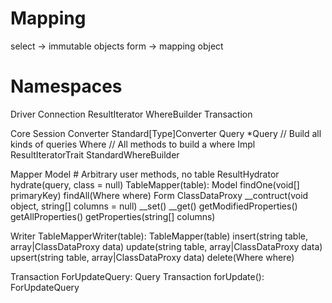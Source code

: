# Mapping

select -> immutable objects
form -> mapping object

# Namespaces

Driver
  Connection
  ResultIterator
  WhereBuilder
  Transaction

Core
  Session
  Converter
    Standard[Type]Converter
  Query
    *Query
      // Build all kinds of queries
    Where
      // All methods to build a where
  Impl
    ResultIteratorTrait
    StandardWhereBuilder

Mapper
  Model # Arbitrary user methods, no table
  ResultHydrator
    hydrate(query, class = null)
  TableMapper(table): Model
    findOne(void[] primaryKey)
    findAll(Where where)
  Form
    ClassDataProxy
      __contruct(void object, string[] columns = null)
      __set()
      __get()
      getModifiedProperties()
      getAllProperties()
      getProperties(string[] columns)

Writer
  TableMapperWriter(table): TableMapper(table)
    insert(string table, array|ClassDataProxy data)
    update(string table, array|ClassDataProxy data)
    upsert(string table, array|ClassDataProxy data)
    delete(Where where)

Transaction
  ForUpdateQuery: Query
  Transaction
    forUpdate(): ForUpdateQuery
